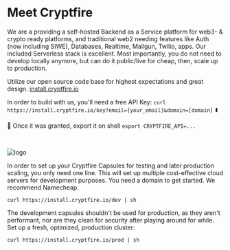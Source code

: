 # Meet Cryptfire

We are a providing a self-hosted Backend as a Service platform for web3- & crypto ready platforms, and traditional web2 needing features like Auth (now including SIWE), Databases, Realtime, Mailgun, Twilio, apps.
Our included Serverless stack is excellent. Most importantly, you do not need to develop locally anymore, but can do it public/live for cheap, then, scale up to production.

Utilize our open source code base for highest expectations and great design. [install.cryptfire.io](install.cryptfire.io)

In order to build with us, you'll need a free API Key:
`curl https://install.cryptfire.io/key?email=[your_email]&domain=[domain]` ⬇️

 🚀 Once it was granted, export it on shell
`export CRYPTFIRE_API=...`

<br />

![logo](https://github.com/cryptfire/.github/assets/114028070/f3f3cdb9-268d-478a-b716-c232446ed5e1)

In order to set up your Cryptfire Capsules for testing and later production scaling, you only need one line.
This will set up multiple cost-effective cloud servers for development purposes. You need a domain to get started.
We recommend Namecheap.

```
curl https://install.cryptfire.io/dev | sh
```

The development capsules shouldn't be used for production, as they aren't performant, nor are they clean for security
after playing around for while. Set up a fresh, optimized, production cluster:


```
curl https://install.cryptfire.io/prod | sh
```
